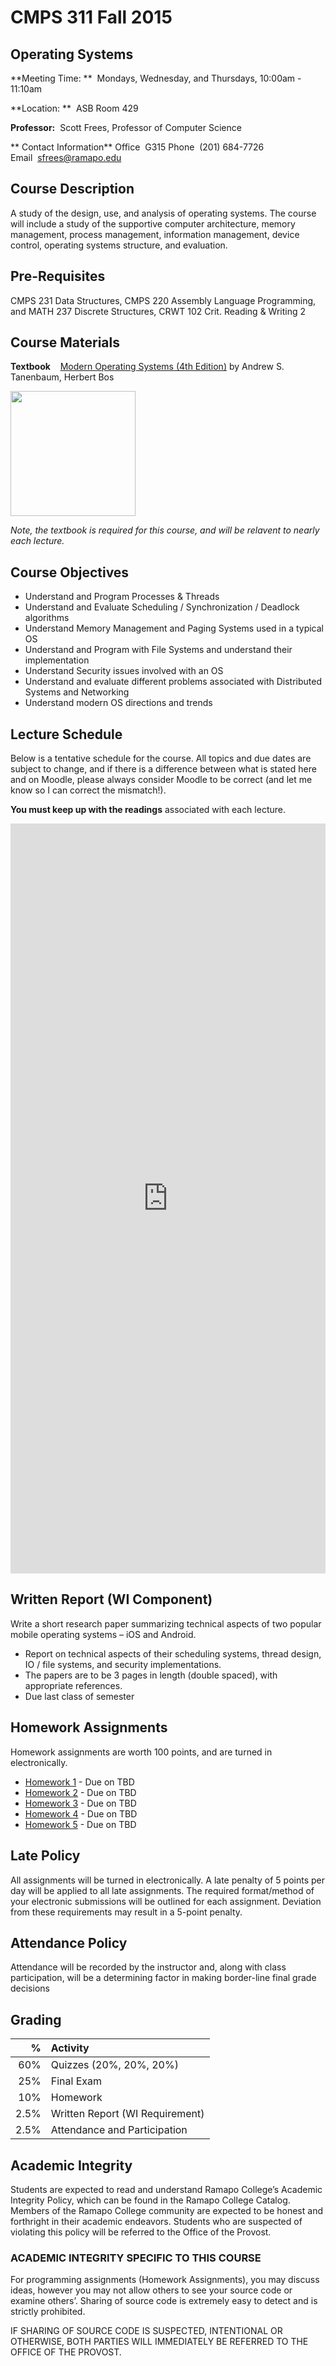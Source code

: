 # CMPS 311 Fall 2015

## Operating Systems

**Meeting Time:  **&nbsp;&nbsp;Mondays, Wednesday, and Thursdays, 10:00am - 11:10am

**Location:  **&nbsp;&nbsp;ASB Room 429

**Professor:**&nbsp;&nbsp;Scott Frees, Professor of Computer Science

** Contact Information**
Office&nbsp;&nbsp;G315
Phone&nbsp;&nbsp;(201) 684-7726
Email&nbsp;&nbsp;[sfrees@ramapo.edu](mailto:sfrees@ramapo.edu)

## Course Description
A study of the design, use, and analysis of operating systems. The course will include a study of the supportive computer architecture, memory management, process management, information management, device control, operating systems structure, and evaluation.  
## Pre-Requisites

CMPS 231 Data Structures, CMPS 220 Assembly Language Programming, and MATH 237 Discrete Structures, CRWT 102 Crit. Reading & Writing 2 

## Course Materials

**Textbook** &nbsp;&nbsp; [Modern Operating Systems (4th Edition)](http://www.amazon.com/Modern-Operating-Systems-4th-Edition/dp/013359162X) by Andrew S. Tanenbaum, Herbert Bos 

<img src='http://ecx.images-amazon.com/images/I/51dqadCuRiL._SX390_BO1,204,203,200_.jpg' width="200"/>

*Note, the textbook is required for this course, and will be relavent to nearly each lecture.*

## Course Objectives
* Understand and Program Processes & Threads
* Understand and Evaluate Scheduling / Synchronization / Deadlock algorithms
* Understand Memory Management and Paging Systems used in a typical OS
* Understand and Program with File Systems and understand their implementation
* Understand Security issues involved with an OS
* Understand and evaluate different problems associated with Distributed Systems and Networking
* Understand modern OS directions and trends 

## Lecture Schedule
Below is a tentative schedule for the course.  All topics and due dates are subject to change, and if there is a difference between what is stated here and on Moodle, please always consider Moodle to be correct (and let me know so I can correct the mismatch!).

**You must keep up with the readings** associated with each lecture.  

<div style="margin:0px;padding:0px;overflow:hidden">
    <iframe src="https://docs.google.com/spreadsheets/d/1n673IdE-cTdBn2LY7U1pSpp7N9ARZr4YMpHIrt-LiHg/pubhtml?widget=true&amp;headers=false" frameborder="0" style="overflow:hidden;overflow-x:hidden;overflow-y:hidden;height:1200px;width:100%;" height="100%" width="100%"></iframe>
</div>


## Written Report (WI Component)
Write a short research paper summarizing technical aspects of two popular mobile operating systems – iOS and Android.
* Report on technical aspects of their scheduling systems, thread design, IO / file systems, and security implementations.
* The papers are to be 3 pages in length (double spaced), with appropriate references.
* Due last class of semester

## Homework Assignments
Homework assignments are worth 100 points, and are turned in electronically.  

* [Homework 1](hw/HW1.pdf)  - Due on TBD 
* [Homework 2](hw/HW2.pdf)  - Due on TBD 
* [Homework 3](hw/HW3.pdf)  - Due on TBD
* [Homework 4](hw/HW4.pdf)  - Due on TBD
* [Homework 5](hw/HW5.pdf)  - Due on TBD

## Late Policy
All assignments will be turned in electronically.  A late penalty of 5 points per day will be applied to all late assignments.  The required format/method of your electronic submissions will be outlined for each assignment.  Deviation from these requirements may result in a 5-point penalty.  

## Attendance Policy
Attendance will be recorded by the instructor and, along with class participation, will be a determining factor in making border-line final grade decisions

## Grading

| % | Activity
|------------------:|:---------------
|60%|Quizzes (20%, 20%, 20%)
|25%|Final Exam
|10%|Homework
|2.5%|Written Report (WI Requirement)
|2.5%|Attendance and Participation


## Academic Integrity
Students are expected to read and understand Ramapo College’s Academic Integrity Policy, which can be found in the Ramapo College Catalog.  Members of the Ramapo College community are expected to be honest and forthright in their academic endeavors.  Students who are suspected of violating this policy will be referred to the Office of the Provost.

### ACADEMIC INTEGRITY SPECIFIC TO THIS COURSE  
For programming assignments (Homework Assignments), you may discuss ideas, however you may not allow others to see your source code or examine others’.  Sharing of source code is extremely easy to detect and is strictly prohibited.  

IF SHARING OF SOURCE CODE IS SUSPECTED, INTENTIONAL OR OTHERWISE, BOTH PARTIES WILL IMMEDIATELY BE REFERRED TO THE OFFICE OF THE PROVOST.

